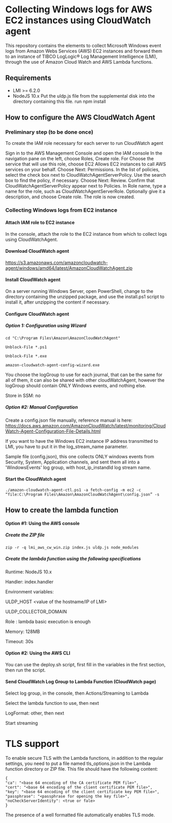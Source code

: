 # Collecting Windows logs for AWS EC2 instances using CloudWatch agent

This repository contains the elements to collect Microsoft Windows event logs from Amazon Webs Services (AWS) EC2 instances and forward them to an instance of TIBCO LogLogic® Log Management Intelligence (LMI), through the use of Amazon Cloud Watch and AWS Lambda functions.

## Requirements

* LMI >= 6.2.0
* NodeJS 10.x
Put the uldp.js file from the supplemental disk into the directory containing this file.
run npm install

## How to configure the AWS CloudWatch Agent

### Preliminary step (to be done once)

To create the IAM role necessary for each server to run CloudWatch agent

Sign in to the AWS Management Console and open the IAM console
In the navigation pane on the left, choose Roles, Create role. 
For Choose the service that will use this role, choose EC2 Allows EC2 instances to call AWS services on your behalf. Choose Next: Permissions. 
In the list of policies, select the check box next to CloudWatchAgentServerPolicy. Use the search box to find the policy, if necessary. 
Choose Next: Review. 
Confirm that CloudWatchAgentServerPolicy appear next to Policies. In Role name, type a name for the role, such as CloudWatchAgentServerRole. Optionally give it a description, and choose Create role. 
The role is now created.

### Collecting Windows logs from EC2 instance

#### Attach IAM role to EC2 instance

In the console, attach the role to the EC2 instance from which to collect logs using CloudWatchAgent.

#### Download CloudWatch agent

https://s3.amazonaws.com/amazoncloudwatch-agent/windows/amd64/latest/AmazonCloudWatchAgent.zip

#### Install CloudWatch agent

On a server running Windows Server, open PowerShell, change to the directory containing the unzipped package, and use the install.ps1 script to install it, after unzipping the content if necessary.

#### Configure CloudWatch agent

##### Option 1: Configuration using Wizard

```
cd "C:\Program Files\Amazon\AmazonCloudWatchAgent"

Unblock-File *.ps1

Unblock-File *.exe

amazon-cloudwatch-agent-config-wizard.exe
```

You choose the logGroup to use for each journal, that can be the same for all of them, it can also be shared with other cloudWatchAgent, however the logGroup should contain ONLY Windows events, and nothing else.

Store in SSM: no

##### Option #2: Manual Configuration

Create a config.json file manually, reference manual is here:
https://docs.aws.amazon.com/AmazonCloudWatch/latest/monitoring/CloudWatch-Agent-Configuration-File-Details.html

If you want to have the Windows EC2 instance IP address transmitted to LMI, you have to put it in the log_stream_name parameter.

Sample file (config.json), this one collects ONLY windows events from Security, System, Application channels, and sent them all into a 'WindowsEvents' log group, with host_ip_instandId log stream name.

#### Start the CloudWatch agent

```
./amazon-cloudwatch-agent-ctl.ps1 -a fetch-config -m ec2 -c “file:C:\Program Files\Amazon\AmazonCloudWatchAgent\config.json” -s
```

## How to create the lambda function

#### Option #1: Using the AWS console

##### Create the ZIP file

```
zip -r -q lmi_aws_cw_win.zip index.js uldp.js node_modules
```

##### Create the lambda function using the following specifications
Runtime: NodeJS 10.x

Handler: index.handler

Environment variables:

ULDP_HOST <value of the hostname/IP of LMI>

ULDP_COLLECTOR_DOMAIN <give a name to easily identify source in LMI>

Role : lambda basic execution is enough

Memory: 128MB

Timeout: 30s

#### Option #2: Using the AWS CLI

You can use the deploy.sh script, first fill in the variables in the first section, then run the script.

#### Send CloudWatch Log Group to Lambda Function (CloudWatch page)

Select log group, in the console, then Actions/Streaming to Lambda

Select the lambda function to use, then next

LogFormat: other, then next

Start streaming

# TLS support

To enable secure TLS with the Lambda functions, in addition to the regular settings, you need to put a file named tls_options.json in the Lambda function directory or ZIP file.
This file should have the following content:
```
{
"ca": "<base 64 encoding of the CA certificate PEM file>",
"cert": "<base 64 encoding of the client certificate PEM file>",
"key": "<base 64 encoding of the client certificate key PEM file>",
"passphrase": "<passphrase for opening the key file>",
"noCheckServerIdentity": <true or fale>
}
```
The presence of a well formatted file automatically enables TLS mode.
